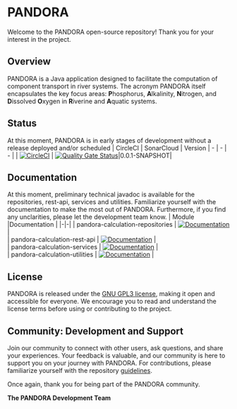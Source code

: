 # PANDORA

Welcome to the PANDORA open-source repository! Thank you for your interest in the project.

  
## Overview

PANDORA is a Java application designed to facilitate the computation of component transport in river systems. The acronym PANDORA itself encapsulates the key focus areas: **P**hosphorus, **A**lkalinity, **N**itrogen, and **D**issolved **O**xygen in **R**iverine and **A**quatic systems.

  
## Status
At this moment, PANDORA is in early stages of development without a release deployed and/or scheduled
| CircleCI | SonarCloud | Version
| - | - | - |
| [![CircleCI](https://dl.circleci.com/status-badge/img/gh/WJ-van-Hoek/PANDORA/tree/master.svg?style=svg)](https://dl.circleci.com/status-badge/redirect/gh/WJ-van-Hoek/PANDORA/tree/master) | [![Quality Gate Status](https://sonarcloud.io/api/project_badges/measure?project=WJ-van-Hoek_PANDORA&metric=alert_status)](https://sonarcloud.io/summary/new_code?id=WJ-van-Hoek_PANDORA)|0.0.1-SNAPSHOT|

## Documentation

At this moment, preliminary technical javadoc is available for the repositories, rest-api, services and utilities. Familiarize yourself with the documentation to make the most out of PANDORA. Furthermore, if you find any unclarities, please let the development team know.
| Module |Documentation |
|-|-|
| pandora-calculation-repositories | [![Documentation](https://img.shields.io/badge/Documentation-HTML-blue.svg?logo=Java&logoColor=white&link=https://wj-van-hoek.github.io/PANDORA/docs/pandora-calculation-repositories/apidocs/index.html)](https://wj-van-hoek.github.io/PANDORA/docs/pandora-calculation-repositories/apidocs/index.html) |  
| pandora-calculation-rest-api | [![Documentation](https://img.shields.io/badge/Documentation-HTML-blue.svg?logo=Java&logoColor=white&link=https://wj-van-hoek.github.io/PANDORA/docs/pandora-calculation-rest-api/apidocs/index.html)](https://wj-van-hoek.github.io/PANDORA/docs/pandora-calculation-rest-api/apidocs/index.html) |  
| pandora-calculation-services | [![Documentation](https://img.shields.io/badge/Documentation-HTML-blue.svg?logo=Java&logoColor=white&link=https://wj-van-hoek.github.io/PANDORA/docs/pandora-calculation-services/apidocs/index.html)](https://wj-van-hoek.github.io/PANDORA/docs/pandora-calculation-services/apidocs/index.html) |  
| pandora-calculation-utilities | [![Documentation](https://img.shields.io/badge/Documentation-HTML-blue.svg?logo=Java&logoColor=white&link=https://wj-van-hoek.github.io/PANDORA/docs/pandora-calculation-utilities/apidocs/index.html)](https://wj-van-hoek.github.io/PANDORA/docs/pandora-calculation-utilities/apidocs/index.html) |  
  

## License

PANDORA is released under the [GNU GPL3 license](pandora-administration/LICENSE.md), making it open and accessible for everyone. We encourage you to read and understand the license terms before using or contributing to the project.

  

## Community: Development and Support

Join our community to connect with other users, ask questions, and share your experiences. Your feedback is valuable, and our community is here to support you on your journey with PANDORA. For contributions, please familiarize yourself with the repository [guidelines](pandora-administration/GUIDELINES.md).

 
Once again, thank you for being part of the PANDORA community.

  

**The PANDORA Development Team**
